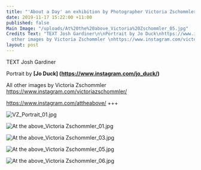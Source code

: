 ```yaml
---
title: "'About a Day' an exhibition by Photographer Victoria Zschommler"
date: 2019-11-17 15:22:00 +11:00
published: false
Main Image: "/uploads/At%20the%20above_Victoria%20Zschommler_05.jpg"
Credits Text: "TEXT Josh Gardiner\n\nPortrait by Jo Duck\nhttps://www.instagram.com/jo_duck/\n\nAll
  other images by Victoria Zschommler \nhttps://www.instagram.com/victoriazschommler/\n\nhttps://www.instagram.com/attheabove/\n+++\n"
layout: post
---
```


TEXT Josh Gardiner

Portrait by **[Jo Duck]
(https://www.instagram.com/jo_duck/)**

All other images by Victoria Zschommler 
https://www.instagram.com/victoriazschommler/

https://www.instagram.com/attheabove/
+++

![VZ_Portrait_01.jpg](/uploads/VZ_Portrait_01.jpg)

![At the above_Victoria Zschommler_01.jpg](/uploads/At%20the%20above_Victoria%20Zschommler_01.jpg)

![At the above_Victoria Zschommler_03.jpg](/uploads/At%20the%20above_Victoria%20Zschommler_03.jpg)

![At the above_Victoria Zschommler_05.jpg](/uploads/At%20the%20above_Victoria%20Zschommler_05.jpg)

![At the above_Victoria Zschommler_06.jpg](/uploads/At%20the%20above_Victoria%20Zschommler_06.jpg)